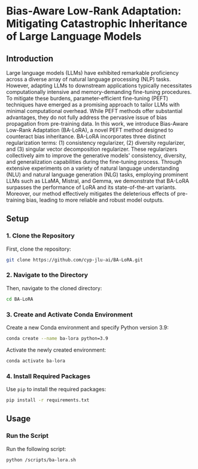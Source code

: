 # Bias-Aware Low-Rank Adaptation: Mitigating Catastrophic Inheritance of Large Language Models

## Introduction
 Large language models (LLMs) have exhibited remarkable proficiency across a diverse array of natural language processing (NLP) tasks. However, adapting LLMs to downstream applications typically necessitates computationally intensive and memory-demanding fine-tuning procedures. To mitigate these burdens, parameter-efficient fine-tuning (PEFT) techniques have emerged as a promising approach to tailor LLMs with minimal computational overhead. While PEFT methods offer substantial advantages, they do not fully address the pervasive issue of bias propagation from pre-training data. In this work, we introduce Bias-Aware Low-Rank Adaptation (BA-LoRA), a novel PEFT method designed to counteract bias inheritance. BA-LoRA incorporates three distinct regularization terms: (1) consistency regularizer, (2) diversity regularizer, and (3) singular vector decomposition regularizer. These regularizers collectively aim to improve the generative models' consistency, diversity, and generalization capabilities during the fine-tuning process. Through extensive experiments on a variety of natural language understanding (NLU) and natural language generation (NLG) tasks, employing prominent LLMs such as LLaMA, Mistral, and Gemma, we demonstrate that BA-LoRA surpasses the performance of LoRA and its state-of-the-art variants. Moreover, our method effectively mitigates the deleterious effects of pre-training bias, leading to more reliable and robust model outputs. 

## Setup

### 1. Clone the Repository

First, clone the repository:
```bash
git clone https://github.com/cyp-jlu-ai/BA-LoRA.git
```

### 2. Navigate to the Directory

Then, navigate to the cloned directory:
```bash
cd BA-LoRA
```

### 3. Create and Activate Conda Environment

Create a new Conda environment and specify Python version 3.9:
```bash
conda create --name ba-lora python=3.9
```

Activate the newly created environment:
```bash
conda activate ba-lora
```

### 4. Install Required Packages

Use `pip` to install the required packages:
```bash
pip install -r requirements.txt
```

## Usage

### Run the Script

Run the following script:
```bash
python /scripts/ba-lora.sh
```

